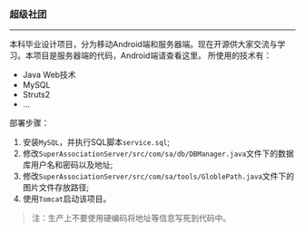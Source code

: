 ### 超级社团 ###
------------
本科毕业设计项目，分为移动Android端和服务器端。现在开源供大家交流与学习。本项目是服务器端的代码，Android端请查看这里。
所使用的技术有：

* Java Web技术
* MySQL
* Struts2
* ...

部署步骤：

1. 安装`MySQL`，并执行SQL脚本`service.sql`;
2. 修改`SuperAssociationServer/src/com/sa/db/DBManager.java`文件下的数据库用户名和密码以及地址;
3. 修改`SuperAssociationServer/src/com/sa/tools/GloblePath.java`文件下的图片文件存放路径;
4. 使用`Tomcat`启动该项目。

>注：生产上不要使用硬编码将地址等信息写死到代码中。